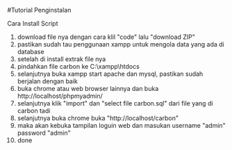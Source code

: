 #Tutorial Penginstalan 

  Cara Install Script 
1. download file nya dengan cara klil "code" lalu "download ZIP"
2. pastikan sudah tau penggunaan xampp untuk mengola data yang ada di database
3. setelah di install extrak file nya
4. pindahkan file carbon ke C:\xampp\htdocs
5. selanjutnya buka xampp start apache dan mysql, pastikan sudah berjalan dengan baik
6. buka chrome atau web browser lainnya dan buka http://localhost/phpmyadmin/
7. selanjutnya klik "import" dan "select file carbon.sql" dari file yang di carbon tadi
8. selanjutnya buka chrome buka "http://localhost/carbon"
9. maka akan kebuka tampilan loguin web dan masukan username "admin" password "admin"
10. done
